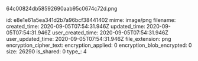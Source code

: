 64c00824db58592690aab95c0674c72d.png

id: e8e1e61a5ea341d2b7a96bcf38441402
mime: image/png
filename: 
created_time: 2020-09-05T07:54:31.946Z
updated_time: 2020-09-05T07:54:31.946Z
user_created_time: 2020-09-05T07:54:31.946Z
user_updated_time: 2020-09-05T07:54:31.946Z
file_extension: png
encryption_cipher_text: 
encryption_applied: 0
encryption_blob_encrypted: 0
size: 26290
is_shared: 0
type_: 4